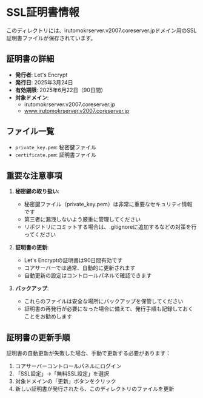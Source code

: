 # SSL証明書情報

このディレクトリには、irutomokrserver.v2007.coreserver.jpドメイン用のSSL証明書ファイルが保存されています。

## 証明書の詳細

- **発行者**: Let's Encrypt
- **発行日**: 2025年3月24日
- **有効期限**: 2025年6月22日（90日間）
- **対象ドメイン**: 
  - irutomokrserver.v2007.coreserver.jp
  - www.irutomokrserver.v2007.coreserver.jp

## ファイル一覧

- `private_key.pem`: 秘密鍵ファイル
- `certificate.pem`: 証明書ファイル

## 重要な注意事項

1. **秘密鍵の取り扱い**: 
   - 秘密鍵ファイル（private_key.pem）は非常に重要なセキュリティ情報です
   - 第三者に漏洩しないよう厳重に管理してください
   - リポジトリにコミットする場合は、.gitignoreに追加するなどの対策を行ってください

2. **証明書の更新**:
   - Let's Encryptの証明書は90日間有効です
   - コアサーバーでは通常、自動的に更新されます
   - 自動更新の設定はコントロールパネルで確認できます

3. **バックアップ**:
   - これらのファイルは安全な場所にバックアップを保管してください
   - 証明書の再発行が必要になった場合に備えて、発行手順も記録しておくことをお勧めします

## 証明書の更新手順

証明書の自動更新が失敗した場合、手動で更新する必要があります：

1. コアサーバーコントロールパネルにログイン
2. 「SSL設定」→「無料SSL設定」を選択
3. 対象ドメインの「更新」ボタンをクリック
4. 新しい証明書が発行されたら、このディレクトリのファイルを更新
